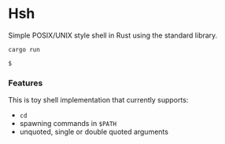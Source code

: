 # Hsh

Simple POSIX/UNIX style shell in Rust using the standard library.

```
cargo run 

$ 

```

### Features

This is toy shell implementation that currently supports:
- `cd`
- spawning commands in `$PATH`
- unquoted, single or double quoted arguments

